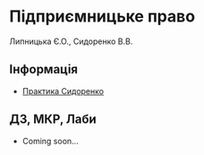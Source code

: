 # Підприємницьке право

Липницька Є.О., Сидоренко В.В.

## Інформація

-   [Практика Сидоренко](https://us05web.zoom.us/j/5723272684?pwd=PV6uiyrE3RLdMER1wxGmNoadtW29hi.1)


## ДЗ, МКР, Лаби

-   Coming soon...
